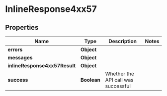 # InlineResponse4xx57

## Properties
Name | Type | Description | Notes
------------ | ------------- | ------------- | -------------
**errors** | **Object** |  | 
**messages** | **Object** |  | 
**inlineResponse4xx57Result** | **Object** |  | 
**success** | **Boolean** | Whether the API call was successful | 
